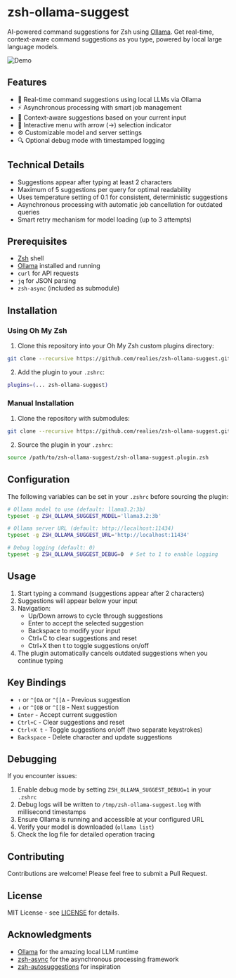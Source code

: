 # zsh-ollama-suggest

AI-powered command suggestions for Zsh using [Ollama](https://ollama.ai/). Get real-time, context-aware command suggestions as you type, powered by local large language models.

![Demo](https://github.com/user-attachments/assets/86ab6538-02f6-49d4-ac45-144df403027d)

## Features

- 🤖 Real-time command suggestions using local LLMs via Ollama
- ⚡️ Asynchronous processing with smart job management
- 🎯 Context-aware suggestions based on your current input
- 🎨 Interactive menu with arrow (→) selection indicator
- ⚙️ Customizable model and server settings
- 🔍 Optional debug mode with timestamped logging

## Technical Details

- Suggestions appear after typing at least 2 characters
- Maximum of 5 suggestions per query for optimal readability
- Uses temperature setting of 0.1 for consistent, deterministic suggestions
- Asynchronous processing with automatic job cancellation for outdated queries
- Smart retry mechanism for model loading (up to 3 attempts)

## Prerequisites

- [Zsh](https://www.zsh.org/) shell
- [Ollama](https://ollama.ai/) installed and running
- `curl` for API requests
- `jq` for JSON parsing
- `zsh-async` (included as submodule)

## Installation

### Using Oh My Zsh

1. Clone this repository into your Oh My Zsh custom plugins directory:
```bash
git clone --recursive https://github.com/realies/zsh-ollama-suggest.git ${ZSH_CUSTOM:-~/.oh-my-zsh/custom}/plugins/zsh-ollama-suggest
```

2. Add the plugin to your `.zshrc`:
```bash
plugins=(... zsh-ollama-suggest)
```

### Manual Installation

1. Clone the repository with submodules:
```bash
git clone --recursive https://github.com/realies/zsh-ollama-suggest.git
```

2. Source the plugin in your `.zshrc`:
```bash
source /path/to/zsh-ollama-suggest/zsh-ollama-suggest.plugin.zsh
```

## Configuration

The following variables can be set in your `.zshrc` before sourcing the plugin:

```zsh
# Ollama model to use (default: llama3.2:3b)
typeset -g ZSH_OLLAMA_SUGGEST_MODEL='llama3.2:3b'

# Ollama server URL (default: http://localhost:11434)
typeset -g ZSH_OLLAMA_SUGGEST_URL='http://localhost:11434'

# Debug logging (default: 0)
typeset -g ZSH_OLLAMA_SUGGEST_DEBUG=0  # Set to 1 to enable logging
```

## Usage

1. Start typing a command (suggestions appear after 2 characters)
2. Suggestions will appear below your input
3. Navigation:
   - Up/Down arrows to cycle through suggestions
   - Enter to accept the selected suggestion
   - Backspace to modify your input
   - Ctrl+C to clear suggestions and reset
   - Ctrl+X then t to toggle suggestions on/off
4. The plugin automatically cancels outdated suggestions when you continue typing

## Key Bindings

- `↑` or `^[OA` or `^[[A` - Previous suggestion
- `↓` or `^[OB` or `^[[B` - Next suggestion
- `Enter` - Accept current suggestion
- `Ctrl+C` - Clear suggestions and reset
- `Ctrl+X t` - Toggle suggestions on/off (two separate keystrokes)
- `Backspace` - Delete character and update suggestions

## Debugging

If you encounter issues:

1. Enable debug mode by setting `ZSH_OLLAMA_SUGGEST_DEBUG=1` in your `.zshrc`
2. Debug logs will be written to `/tmp/zsh-ollama-suggest.log` with millisecond timestamps
3. Ensure Ollama is running and accessible at your configured URL
4. Verify your model is downloaded (`ollama list`)
5. Check the log file for detailed operation tracing

## Contributing

Contributions are welcome! Please feel free to submit a Pull Request.

## License

MIT License - see [LICENSE](LICENSE) for details.

## Acknowledgments

- [Ollama](https://ollama.ai/) for the amazing local LLM runtime
- [zsh-async](https://github.com/mafredri/zsh-async) for the asynchronous processing framework
- [zsh-autosuggestions](https://github.com/zsh-users/zsh-autosuggestions) for inspiration
